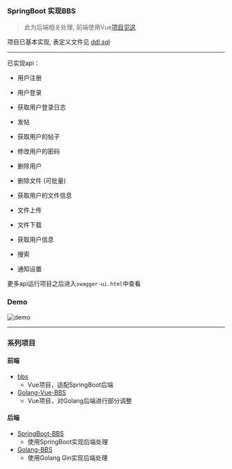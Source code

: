 ### SpringBoot 实现BBS
> 此为后端相关处理, 前端使用Vue[项目见这](https://github.com/Cyberist-Edgar/bbs)


项目已基本实现, 表定义文件见 [ddl.sql](src/main/java/com/edgar/bbs/domain/ddl.sql)


<hr/>

已实现api：

- 用户注册

- 用户登录

- 获取用户登录日志

- 发帖

- 获取用户的帖子

- 修改用户的密码

- 删除用户

- 删除文件 (可批量)

- 获取用户的文件信息

- 文件上传

- 文件下载

- 获取用户信息

- 搜索

- 通知设置

更多api运行项目之后进入`swagger-ui.html`中查看 

### Demo
<img src="demo.gif" alt="demo"/>


<hr/>

### 系列项目
#### 前端
- [bbs](https://github.com/Cyberist-Edgar/bbs)
    - Vue项目，适配SpringBoot后端
- [Golang-Vue-BBS](https://github.com/Cyberist-Edgar/Golang-Vue-BBS)
    - Vue项目，对Golang后端进行部分调整

#### 后端
- [SpringBoot-BBS](https://github.com/Cyberist-Edgar/SpringBoot-BBS)
    - 使用SpringBoot实现后端处理
- [Golang-BBS](https://github.com/Cyberist-Edgar/Golang-BBS)
    - 使用Golang Gin实现后端处理
